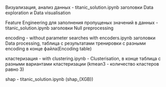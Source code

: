 Визуализация, анализ данных - titanic_solution.ipynb заголовки Data exploration и Data visualisation

Feature Engineering для заполнения пропущеных значений в данных - titanic_solution.ipynb заголовки Null preprocessing

encoding - without parameter searches with encoders.ipynb заголовки Data processing, таблица с результатами тренировки с разными encoding в конце файла(Encoding table)

кластеризация - with clustering.ipynb - Clusterisation, в конце таблица с разными вариантами кластеризации (kmean3 - количество кластеров равно 3)

shap - titanic_solution.ipynb (shap_(XGB))

